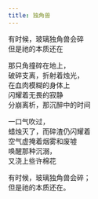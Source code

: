 ```yaml
---
title: 独角兽
---
```


<div class="chinese">
有时候，玻璃独角兽会碎<br />
但是祂的本质还在

那只角撞碎在地上，<br />
破碎支离，折射着烛光，<br />
在血肉模糊的身体上<br />
闪耀着无畏的寂静<br />
分崩离析，那沉醉中的时间

一口气吹过，<br />
蜡烛灭了，而碎渣仍闪耀着<br />
空气虚掩着烟雾和废墟<br />
唤醒那种沉溺，<br />
又浇上些许棉花

有时候，玻璃独角兽会碎；<br />
但是祂的本质还在。
</div>
